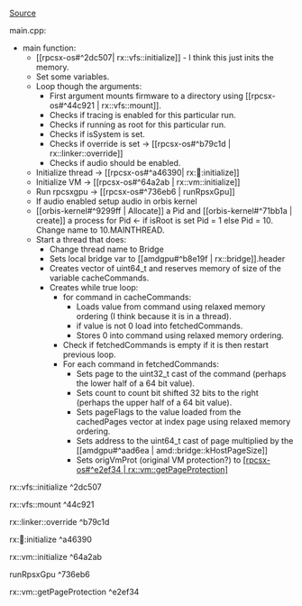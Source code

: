 [Source](https://github.com/RPCSX/rpcsx/tree/master/rpcsx-os)

main.cpp:
* main function:
	* [[rpcsx-os#^2dc507| rx::vfs::initialize]] - I think this just inits the memory.
	* Set some variables.
	* Loop though the arguments:
		* First argument mounts firmware to a directory using [[rpcsx-os#^44c921 | rx::vfs::mount]].
		* Checks if tracing is enabled for this particular run.
		* Checks if running as root for this particular run.
		* Checks if isSystem is set.
		* Checks if override is set -> [[rpcsx-os#^b79c1d | rx::linker::override]]
		* Checks if audio should be enabled.
	* Initialize thread -> [[rpcsx-os#^a46390| rx::thread::initialize]]
	* Initialize VM -> [[rpcsx-os#^64a2ab | rx::vm::initialize]]
	* Run rpcsxgpu -> [[rpcsx-os#^736eb6 | runRpsxGpu]]
	* If audio enabled setup audio in orbis kernel
	* [[orbis-kernel#^9299ff | Allocate]] a Pid and [[orbis-kernel#^71bb1a | create]] a process for Pid <- if isRoot is set Pid = 1 else Pid = 10. Change name to 10.MAINTHREAD.
	* Start a thread that does:
		* Change thread name to Bridge
		* Sets local bridge var to [[amdgpu#^b8e19f | rx::bridge]].header
		* Creates vector of uint64_t and reserves memory of size of the variable cacheCommands.
		* Creates while true loop:
			* for command in cacheCommands:
				* Loads value from command using relaxed memory ordering (I think because it is in a thread).
				* if value is not 0 load into fetchedCommands.
				* Stores 0 into command using relaxed memory ordering.
			* Check if fetchedCommands is empty if it is then restart previous loop.
			* For each command in fetchedCommands:
				* Sets page to the uint32_t cast of the command (perhaps the lower half of a 64 bit value).
				* Sets count to count bit shifted 32 bits to the right (perhaps the upper half of a 64 bit value).
				* Sets pageFlags to the value loaded from the cachedPages vector at index page using relaxed memory ordering.
				* Sets address to the uint64_t cast of page multiplied by the [[amdgpu#^aad6ea | amd::bridge::kHostPageSize]]
				* Sets origVmProt (original VM protection?) to [[rpcsx-os#^e2ef34 | rx::vm::getPageProtection]](address)



rx::vfs::initialize ^2dc507

rx::vfs::mount ^44c921

rx::linker::override ^b79c1d

rx::thread::initialize ^a46390

rx::vm::initialize ^64a2ab

runRpsxGpu ^736eb6

rx::vm::getPageProtection ^e2ef34